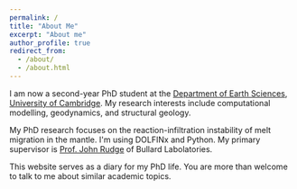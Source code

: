 ```yaml
---
permalink: /
title: "About Me"
excerpt: "About me"
author_profile: true
redirect_from: 
  - /about/
  - /about.html
---
```


I am now a second-year PhD student at the [Department of Earth Sciences](https://www.esc.cam.ac.uk/), [University of Cambridge](https://www.cam.ac.uk/). My research interests include computational modelling, geodynamics, and structural geology.

My PhD research focuses on the reaction-infiltration instability of melt migration in the mantle. I'm using DOLFINx and Python. My primary supervisor is [Prof. John Rudge](https://www.esc.cam.ac.uk/directory/john-rudge) of Bullard Labolatories.

This website serves as a diary for my PhD life. You are more than welcome to talk to me about similar academic topics.
